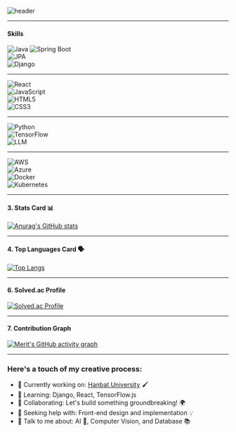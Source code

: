 ![header](https://capsule-render.vercel.app/api?type=waving&color=gradient&height=300&section=header&text=Welcome%20to%20'Merit'%20GitHub%20✨&fontColor=ffffff&fontSize=40&font=Inter)

---

#### Skills 

![Java](https://img.shields.io/badge/Java-007396?style=flat-square&logo=OpenJDK&logoColor=white)  ![Spring Boot](https://img.shields.io/badge/Spring%20Boot-6DB33F?style=flat-square&logo=Spring%20Boot&logoColor=white)  
![JPA](https://img.shields.io/badge/JPA-59666C?style=flat-square&logo=Hibernate&logoColor=white)  
![Django](https://img.shields.io/badge/Django-092E20?style=flat-square&logo=Django&logoColor=white)  

---

![React](https://img.shields.io/badge/React-61DAFB?style=flat-square&logo=React&logoColor=white)  
![JavaScript](https://img.shields.io/badge/JavaScript-F7DF1E?style=flat-square&logo=JavaScript&logoColor=white)  
![HTML5](https://img.shields.io/badge/HTML5-E34F26?style=flat-square&logo=HTML5&logoColor=white)  
![CSS3](https://img.shields.io/badge/CSS3-1572B6?style=flat-square&logo=CSS3&logoColor=white)  

---
![Python](https://img.shields.io/badge/Python-3776AB?style=flat-square&logo=Python&logoColor=white)  
![TensorFlow](https://img.shields.io/badge/TensorFlow-FF6F00?style=flat-square&logo=TensorFlow&logoColor=white)  
![LLM](https://img.shields.io/badge/LLM-4B0082?style=flat-square&logo=OpenAI&logoColor=white)  

---
 
![AWS](https://img.shields.io/badge/AWS-232F3E?style=flat-square&logo=Amazon%20AWS&logoColor=white)  
![Azure](https://img.shields.io/badge/Azure-0078D4?style=flat-square&logo=Microsoft%20Azure&logoColor=white)  
![Docker](https://img.shields.io/badge/Docker-2496ED?style=flat-square&logo=Docker&logoColor=white)  
![Kubernetes](https://img.shields.io/badge/Kubernetes-326CE5?style=flat-square&logo=Kubernetes&logoColor=white)  



---

#### 3. Stats Card 📊 

[![Anurag's GitHub stats](https://github-readme-stats.vercel.app/api?username=MeritEnding)](https://github.com/anuraghazra/github-readme-stats)

---

#### 4. Top Languages Card 🗣️ 

[![Top Langs](https://github-readme-stats.vercel.app/api/top-langs/?username=MeritEnding)](https://github.com/anuraghazra/github-readme-stats)

---

#### 6. Solved.ac Profile


[![Solved.ac Profile](http://mazassumnida.wtf/api/v2/generate_badge?boj=dksldsk)](https://solved.ac/dksldsk/)

---
#### 7. Contribution Graph

[![Merit's GitHub activity graph](https://github-readme-activity-graph.vercel.app/graph?username=MeritEnding&theme=monokai)](https://github.com/Ashutosh00710/github-readme-activity-graph)


---
### Here's a touch of my creative process:

- 🔭 Currently working on: [Hanbat University](#) 🖌️
- 🌱 Learning: Django, React, TensorFlow.js
- 👯 Collaborating: Let's build something groundbreaking! 🌍
- 🤔 Seeking help with: Front-end design and implementation 💡
- 💬 Talk to me about: AI 🤖, Computer Vision, and Database 📚
